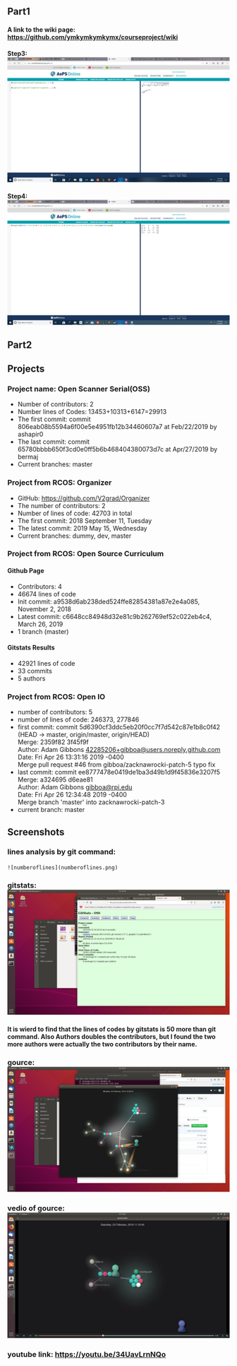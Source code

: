 ## Part1
#### A link to the wiki page: https://github.com/ymkymkymkymx/courseproject/wiki
#### Step3: ![step3](step3.png)
#### Step4: ![step4](step4.png)


## Part2

## Projects

### Project name: Open Scanner Serial(OSS) 
* Number of contributors: 2
* Number lines of Codes: 13453+10313+6147=29913
* The first commit: commit 806eab08b5594a6f00e5e4951fb12b34460607a7 at Feb/22/2019 by ashapir0
* The last commit: commit 65780bbbb650f3cd0e0ff5b6b468404380073d7c at Apr/27/2019 by bermaj
* Current branches: master

### Project from RCOS: Organizer
* GitHub: https://github.com/V2grad/Organizer
* The number of contributors: 2
* Number of lines of code: 42703 in total
* The first commit: 2018 September 11, Tuesday
* The latest commit: 2019 May 15, Wednesday
* Current branches: dummy, dev, master

### Project from RCOS: Open Source Curriculum
#### Github Page
* Contributors: 4
* 46674 lines of code
* Init commit: a9538d6ab238ded524ffe82854381a87e2e4a085, November 2, 2018
* Latest commit: c6648cc84948d32e81c9b262769ef52c022eb4c4, March 26, 2019
* 1 branch (master)
#### Gitstats Results
* 42921 lines of code
* 33 commits
* 5 authors



### Project from RCOS: Open IO
* number of contributors: 5
* number of lines of code: 246373, 277846
* first commit:
commit 5d6390cf3ddc5eb20f0cc7f7d542c87e1b8c0f42 (HEAD -> master, origin/master, origin/HEAD)<br />
Merge: 2359f82 3f45f9f<br />
Author: Adam Gibbons <42285206+gibboa@users.noreply.github.com><br />
Date:   Fri Apr 26 13:31:16 2019 -0400<br />
    Merge pull request #46 from gibboa/zacknawrocki-patch-5
    typo fix
* last commit:
commit ee8777478e0419de1ba3d49b1d9f45836e3207f5<br />
Merge: a324695 d6eae81<br />
Author: Adam Gibbons <gibboa@rpi.edu><br />
Date:   Fri Apr 26 12:34:48 2019 -0400<br />
    Merge branch 'master' into zacknawrocki-patch-3
* current branch: master

## Screenshots

### lines analysis by git command:
    ![numberoflines](numberoflines.png)

### gitstats: ![gitstats](gitstats.png)
#### It is wierd to find that the lines of codes by gitstats is 50 more than git command. Also Authors doubles the contributors, but I found the two more authors were actually the two contributors by their name.
 

### gource: ![gource](gource.png)

  
### vedio of gource: ![themp4](themp4.png)
    

### youtube link: https://youtu.be/34UavLrnNQo

